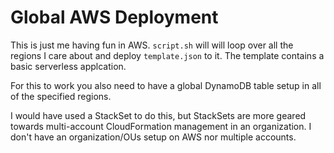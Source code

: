 # Global AWS Deployment

This is just me having fun in AWS. `script.sh` will will loop over all the 
regions I care about and deploy `template.json` to it. The template contains a
basic serverless applcation.

For this to work you also need to have a global DynamoDB table setup in all of 
the specified regions.

I would have used a StackSet to do this, but StackSets are more geared towards
multi-account CloudFormation management in an organization. I don't have an
organization/OUs setup on AWS nor multiple accounts.

